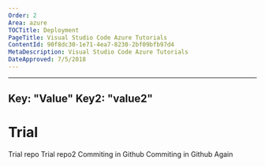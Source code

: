 ```yaml
---
Order: 2
Area: azure
TOCTitle: Deployment
PageTitle: Visual Studio Code Azure Tutorials
ContentId: 90f8dc30-1e71-4ea7-8230-2bf09bfb97d4
MetaDescription: Visual Studio Code Azure Tutorials
DateApproved: 7/5/2018
---
```



---
 Key: "Value"
 Key2: "value2"
---

# Trial
Trial repo
Trial repo2
Commiting in Github
Commiting in Github Again




